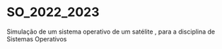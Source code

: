 # SO_2022_2023
Simulação de um sistema operativo de um satélite , para a disciplina de Sistemas Operativos
